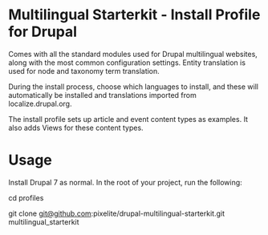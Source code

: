 Multilingual Starterkit - Install Profile for Drupal
==============================

Comes with all the standard modules used for Drupal multilingual websites, along with the most common configuration settings. Entity translation is used for node and taxonomy term translation.

During the install process, choose which languages to install, and these will automatically be installed and translations imported from localize.drupal.org.

The install profile sets up article and event content types as examples. It also adds Views for these content types.

Usage
================================

Install Drupal 7 as normal. In the root of your project, run the following:

cd profiles

git clone git@github.com:pixelite/drupal-multilingual-starterkit.git multilingual_starterkit
